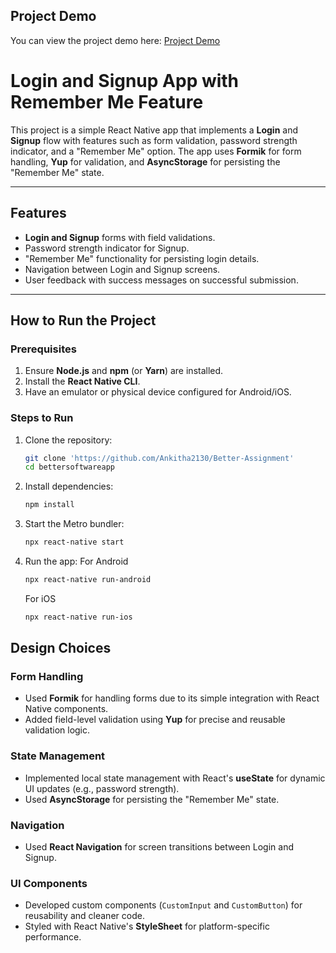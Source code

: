 ## Project Demo

You can view the project demo here: [Project Demo](https://drive.google.com/file/d/1idBmbe9BBhsxECQ3laiLHJqVPY5RuzLO/view?usp=drive_link)

# Login and Signup App with Remember Me Feature

This project is a simple React Native app that implements a **Login** and **Signup** flow with features such as form validation, password strength indicator, and a "Remember Me" option. The app uses **Formik** for form handling, **Yup** for validation, and **AsyncStorage** for persisting the "Remember Me" state.

---

## **Features**
- **Login and Signup** forms with field validations.
- Password strength indicator for Signup.
- "Remember Me" functionality for persisting login details.
- Navigation between Login and Signup screens.
- User feedback with success messages on successful submission.

---

## **How to Run the Project**

### **Prerequisites**
1. Ensure **Node.js** and **npm** (or **Yarn**) are installed.
2. Install the **React Native CLI**.
3. Have an emulator or physical device configured for Android/iOS.

### **Steps to Run**
1. Clone the repository:
   ```bash
   git clone 'https://github.com/Ankitha2130/Better-Assignment'
   cd bettersoftwareapp

2. Install dependencies:
   ```bash
   npm install

3. Start the Metro bundler:
   ```bash
   npx react-native start

4. Run the app:
   For Android 
   ```bash
   npx react-native run-android
   ```
   For iOS
   ```bash
   npx react-native run-ios

## Design Choices

### Form Handling
- Used **Formik** for handling forms due to its simple integration with React Native components.
- Added field-level validation using **Yup** for precise and reusable validation logic.

### State Management
- Implemented local state management with React's **useState** for dynamic UI updates (e.g., password strength).
- Used **AsyncStorage** for persisting the "Remember Me" state.

### Navigation
- Used **React Navigation** for screen transitions between Login and Signup.

### UI Components
- Developed custom components (`CustomInput` and `CustomButton`) for reusability and cleaner code.
- Styled with React Native's **StyleSheet** for platform-specific performance.

